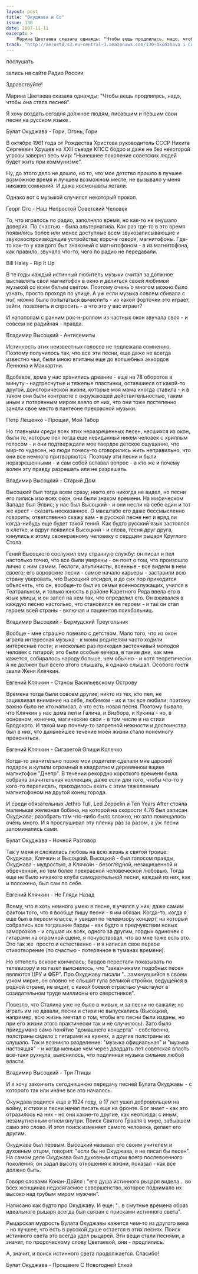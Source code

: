 ```yaml
---
layout: post
title: "Окуджава и Co"
issue: 130
date: 2007-11-11
excerpt: >
    Марина Цветаева сказала однажды: "Чтобы вещь продлилась, надо, чтобы она стала песней".
track: "http://aerost8.s3.eu-central-1.amazonaws.com/130-Okudzhava i Co.mp3"
---
```


послушать

запись на сайте Радио России

Здравствуйте!

Марина Цветаева сказала однажды: "Чтобы вещь продлилась, надо, чтобы она стала песней".

Я хочу воздать сегодня должное людям, писавшим и певшим свои песни на русском языке .

Булат Окуджава - Гори, Огонь, Гори

В октябре 1961 года от Рождества Христова руководитель СССР Никита Сергеевич Хрущев на ХХII съезде КПСС бодро и даже не без некоторой угрозы заверил весь мир: "Нынешнее поколение советских людей будет жить при коммунизме".

Ну, до этого дело не дошло, но то, что мое детство прошло в лучшее возможное время и лучшем возможном месте, не вызывало у меня никаких сомнений. И даже космонавты летали.

Однако вот с музыкой случился некоторый прокол.

Георг Отс - Наш Непростой Советский Человек

То, что игралось по радио, заполняло время, но как-то не внушало доверия. По счастью - была альтернатива. Как раз где-то в это время появились более или менее доступные всем звукозаписывающие и звуковоспроизводящие устройства; короче говоря, магнитофоны. Где-то как-то у каждого был знакомый с магнитофоном - а из магнитофона, как правило, звучало что-то, чего по радио не передавали.

Bill Haley - Rip It Up

В те годы каждый истинный любитель музыки считал за должное выставлять свой магнитофон в окно и делиться своей любимой музыкой со всем белым светом. Поэтому очень о многом можно было узнать, просто проходя по улице. А уж если музыка совсем сбивала с ног, можно было попытаться вычислить - из какой форточки это играет, зайти, позвонить и спросить - а что это у вас играет?

И напополам с ранним рок-н-роллом из частных окон звучала своя - и совсем не радийная - правда.

Владимир Высоцкий - Антисемиты

Истинность этих неизвестных голосов не подлежала сомнению. Поэтому получилось так, что все эти песни, еще даже не всегда известно чьи, были мною впитаны еще до волшебных аккордов Леннона и Маккартни.

Вдобавок, дома у нас хранились древние - еще на 78 оборотов в минуту - надтреснутые и тяжелые пластинки, оставшиеся от какой-то другой, доисторической жизни, которые моя мама иногда ставила - и в таком они были контрасте с окружающей действительностью, таким иным и потерянным миром веяло от них, что они тоже постепенно заняли свое место в пантеоне прекрасной музыки.

Петр Лещенко - Прощай, Мой Табор

Но главными среди всех этих неразрешенных песен, несшихся из окон, были те, которые пел тогда еще невиданный никем человек с хриплым голосом - и они подтверждали мое твердое детское ощущение, что мир-то чудесен, но люди почесу-то сговорились жить неправильно, что они все немного притворяются. Поэтому эти песни и были неразрешенными - и сам собой вставал вопрос - а кто же и почему волен эту правду разрешать или не разрешать.

Владимир Высоцкий - Старый Дом

Высоцкий был тогда всем сразу; никто его никогда не видел, но песни его лились изо всех окон, они были знаком времени. На мифическом Западе был Элвис; у нас был Высоцкий - и они несли на себе один и тот же крест - сказать несказанное. О масштабе его даже бессмысленно говорить; ответственно скажу вам - в русской песне нет и вряд ли когда-нибудь еще будет такой гений. Как будто русский язык застоялся в клетке, и вдруг появился Высоцкий - и слова, тесня друг друга, кинулись к этому своенравному человеку с сердцем рыцаря Круглого Стола.

Гений Высоцкого сослужил ему странную службу: он писал и пел настолько точно, что все были уверены - он поет о том, что произошло лично с ним самим. Геологи, альпинисты, военные - все видели в нем своего; его воровские песни - самое начало карьеры - заставили всю страну уверовать, что Высоцкий отсидел, и до сих пор приходится объяснять, что он, вообще-то был из семьи военнослужащих, учился в Театральном, и только юность в районе Каретного Ряда ввела его в язык улицы, и он запел на нем так, что определил его. Он вживался в каждую песню настолько, что становился ее героем - и так он стал героем всей страны - включая и пациентов психбольниц.

Владимир Высоцкий - Бермудский Треугольник

Вообще - мне страшно повезло с детством. Мало того, что из окон играла интересная музыка - к моим родителям часто ходили интересные гости; и несколько раз приходил застенчивый молодой человек с гитарой; это были особые вечера, в такие дни, как мне кажется, собиралось народу больше, чем обычно - и хотя теоретически я не должен был всего этого слышать, я однако слышал. Особого гостя звали Женя Клячкин.

Евгений Клячкин - Стансы Васильевскому Острову

Времена тогда были совсем другие; никто из тех, кто пел, не зацикливал внимание на себе, любимом - их и так все любили; поэтому важно было не кто написал, а что есть новая песня. Поэтому бывало, что Клячкин у нас дома пел и Галича, и Визбора, и Кукина - но, в основном, конечно, магические свои - в том числе и на стихи Бродского. И такой мир почему-то запретной нежности и достоинства был в них, что дальнейшее течение моей жизни стало понемногу проясняться.

Евгений Клячкин - Сигаретой Опиши Колечко

Когда-то значительно позже мои родители сделали мне царский подарок и купили огромный в квадратном деревянном ящике магнитофон "Днепр". В течении рекордно короткого времени была собрана значительная коллекция, даже если для того, чтобы что-то у кого-то переписать, приходилось ехать с этим тяжеленным магнитофоном на другой конец города.

И среди обязательных Jethro Tull, Led Zeppelin и Ten Years After стояла маленькая железная бобина, на которой на скорости 4.76 был записан Окуджава; разобрать там что-либо было сложно, но зато помещалось очень много. И я прослушивал эту пленку раз за разом, а уж песни запоминались сами.

Булат Окуджава - Ночной Разговор

Так у меня и сложилась любовь на всю жизнь к святой троице: Окуджава, Клячкин и Высоцкий. Высоцкий - был голосом правды, Окуджава - мудростью, а Клячкин - безоглядной, незащищенной и обреченной, но тем более прекрасной человеческой любовью. Тогда еще не было никакого клуба самодеятельной песни, каждый из них, как и положено, был сам по себе.

Евгений Клячкин - Не Гляди Назад

Всему, что я хоть немного умею в песне, я учился у них; даже самим фактом того, что я вообще пишу песни - я им обязан. Когда-то, когда я еще был в первом классе, я увидел по телевизору концерт, на который собрались все тогдашние барды - как будто в предчувствии новых заморозков - и слушая их всех, одного за другим, гордых одиночек с гитарами на огромной сцене, я почувствовал, что во мне тоже есть это. Это так же  просто и естественно - и я написал свое первое стихотворение (по счастью - потерянное в туманах времени).

Но оттепель вскоре кончилась; бардов перестали показывать по телевизору и из газет выяснилось, что "заказчиками подобных песен являются ЦРУ и ФБР". Про Окуджаву писали "...замкнувшийся в своем узком мирке, он словно не слышит гула великой стройки, ведущейся в родной стране, не видит, с какой боевой страстью участвуют в созидательном труде миллионы его сверстников".

Повезло, что Сталина уже не было в живых, и за песни не сажали; но играть им не давали, песни и стихи не выпускались (Высоцкий, например, всю жизнь мечтал о том, чтобы его песни были изданы, но при его жизни этого практически так и не случилось). Зато было приидумано само понятие "домашнего концерта" - собственно, полстраны сидело с гитарами на кухнях, а другие полстраны их слушало. Так и возникло разделение: "музыка официальная" и "музыка настоящая" - и когда меньше чем через двадцать лет советская власть все-таки рухнула, выяснилось, что подлинная музыка сильнее любой власти.

Владимир Высоцкий - Три Птицы

И я хочу закончить сегодняшнюю передачу песней Булата Окуджавы - с которого так или иначе все это началось.

Окуждава родился еще в 1924 году, в 17 лет ушел добровольцем на войну, и стихи и песни начал писать еще на фронте. Бог знает - как это отразилось на них - но они какие-то другие, как неотсюда: с иным, незамутненным огнем внутри. Поиск Святого Грааля в мире, забывшем само это слово. И этот поиск изменяет самого человека, делает его другим.

Окуджава был первым. Высоцкий называл его своим учителем и духовным отцом, говорил: "если бы не Окуджава, я не писал бы песен". На самом деле Окуджава был духовным отцом всего послевоенного поколения; он задал высоту отношения к жизни, показал - как все должно быть.

Говоря словами Конан-Дойля : "его душа истинного рыцаря видела... во всех женщинах недосягаемое совершенство, которое поднимало их высоко над грубым миром мужчин".

Написано как будто про Окуджаву. И еще: "...в смутные времена образ идеального рыцаря всегда был связан с поисками истинного света".

Рыцарская мудрость Булата Окуджавы кажется чем-то из другого века - но лучшее, что есть в русской душе остается в этих песнях. Поиск истинного света это всегда удел рыцарей. Эти вещи стали песнями, а значит, по пророческому слову Цветаевой, они - продлились.

А, значит, и поиск истинного света продолжается. Спасибо!

Булат Окуджава - Прощание С Новогодней Елкой
